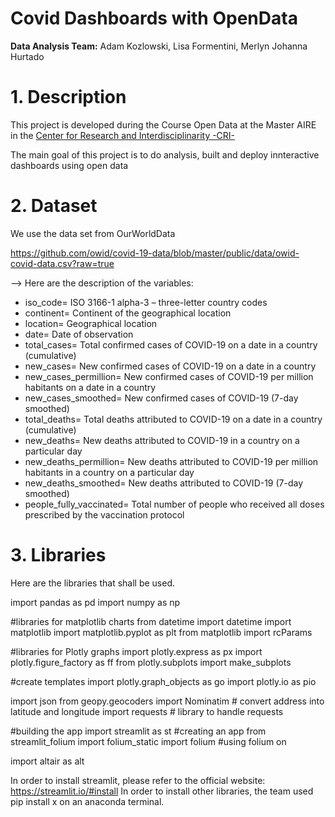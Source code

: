 # Covid Dashboards with OpenData

**Data Analysis Team:** Adam Kozlowski, Lisa Formentini, Merlyn Johanna Hurtado

# 1. Description
This project is developed during the Course Open Data at the Master AIRE in the [Center for Research and Interdisciplinarity -CRI- ](https://cri-paris.org/en)

The main goal of this project is to do analysis,  built and deploy innteractive dashboards using open data 

# 2. Dataset 
 We use the data set from OurWorldData 
 
 https://github.com/owid/covid-19-data/blob/master/public/data/owid-covid-data.csv?raw=true
 

--> Here are the description of the variables: 

- iso_code= ISO 3166-1 alpha-3 – three-letter country codes
- continent= Continent of the geographical location
- location=	Geographical location
- date=	Date of observation
- total_cases= Total confirmed cases of COVID-19 on a date in a country (cumulative)
- new_cases= New confirmed cases of COVID-19 on a date in a country 
- new_cases_permillion= New confirmed cases of COVID-19 per million habitants on a date in a country 
- new_cases_smoothed= New confirmed cases of COVID-19 (7-day smoothed)
- total_deaths= Total deaths attributed to COVID-19 on a date in a country (cumulative)
- new_deaths= New deaths attributed to COVID-19 in a country on a particular day 
- new_deaths_permillion= New deaths attributed to COVID-19 per million habitants in a country on a particular day
- new_deaths_smoothed= New deaths attributed to COVID-19 (7-day smoothed)
- people_fully_vaccinated= Total number of people who received all doses prescribed by the vaccination protocol

# 3. Libraries  

Here are the libraries that shall be used. 

import pandas as pd
import numpy as np

#libraries for matplotlib charts
from datetime import datetime
import matplotlib
import matplotlib.pyplot as plt
from matplotlib import rcParams

#libraries for Plotly graphs
import plotly.express as px
import plotly.figure_factory as ff
from plotly.subplots import make_subplots

#create templates
import plotly.graph_objects as go
import plotly.io as pio

import json
from geopy.geocoders import Nominatim  # convert address into latitude and longitude 
import requests # library to handle requests

#building the app
import streamlit as st #creating an app
from streamlit_folium import folium_static 
import folium #using folium on 

import altair as alt

In order to install streamlit, please refer to the official website: https://streamlit.io/#install
In order to install other libraries, the team used pip install x on an anaconda terminal. 
